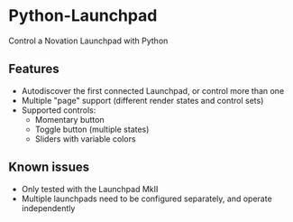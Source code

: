 # Python-Launchpad

Control a Novation Launchpad with Python

## Features

  * Autodiscover the first connected Launchpad, or control more than one
  * Multiple "page" support (different render states and control sets)
  * Supported controls:
    * Momentary button
    * Toggle button (multiple states)
    * Sliders with variable colors

## Known issues

  * Only tested with the Launchpad MkII
  * Multiple launchpads need to be configured separately, and operate independently